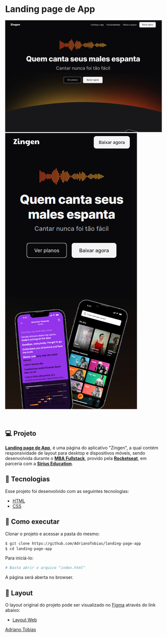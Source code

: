 # Landing page de App

![Preview do projeto em desktop](/.github/preview-desktop.png)
![Preview do projeto em mobile](/.github/preview-mobile.png)

<br>

## 💻 Projeto

**[Landing page de App](https://adrianotobias.github.io/landing-page-app/)**, é uma página do aplicativo "Zingen", a qual contém responsividade de layout para desktop e dispositivos móveis, sendo desenvolvida durante o **[MBA Fullstack](https://www.rocketseat.com.br/mba)**, provido pela **[Rocketseat](https://rocketseat.com.br/)**, em parceria com a **[Sirius Education](https://landing.sirius.education/home/)**.


## 🧪 Tecnologias

Esse projeto foi desenvolvido com as seguintes tecnologias:

- [HTML](https://developer.mozilla.org/pt-BR/docs/Web/HTML)
- [CSS](https://developer.mozilla.org/pt-BR/docs/Web/CSS)


## 🚀 Como executar

Clonar o projeto e acessar a pasta do mesmo:

```bash
$ git clone https://github.com/AdrianoTobias/landing-page-app
$ cd landing-page-app
```

Para iniciá-lo:
```bash
# Basta abrir o arquivo "index.html"
```
A página será aberta no browser.

## 🔖 Layout

O layout original do projeto pode ser visualizado no [Figma](http://figma.com/) através do link abaixo:

- [Layout Web](https://www.figma.com/community/file/1371886246180677672/lp-de-produto) 



[Adriano Tobias](https://github.com/AdrianoTobias)